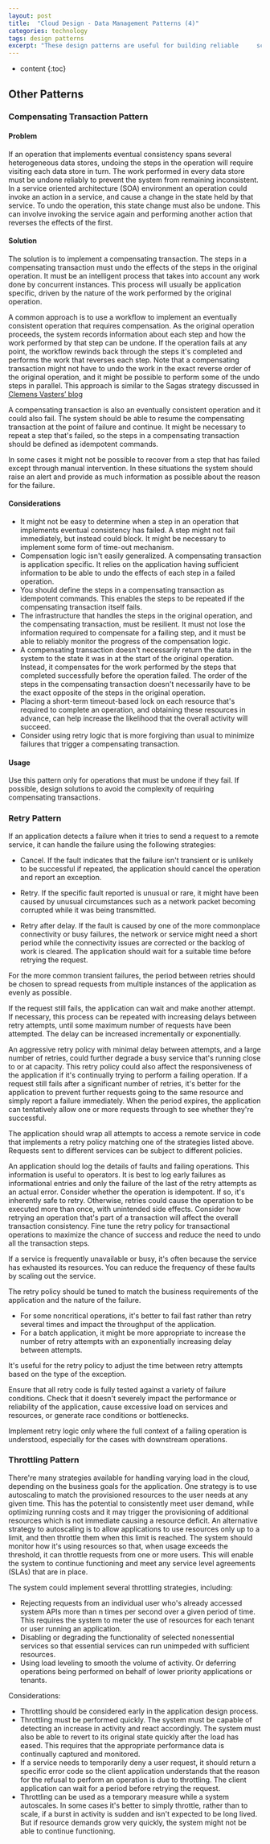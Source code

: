 ```yaml
---
layout: post
title:  "Cloud Design - Data Management Patterns (4)"
categories: technology
tags: design patterns
excerpt: "These design patterns are useful for building reliable	 scalable	 secure applications in the cloud."
---
```


* content
{:toc}

## Other Patterns

### Compensating Transaction Pattern

#### Problem

If an operation that implements eventual consistency spans several heterogeneous data stores, undoing the steps in the operation will require visiting each data store in turn. The work performed in every data store must be undone reliably to prevent the system from remaining inconsistent.
In a service oriented architecture (SOA) environment an operation could invoke an action in a service, and cause a change in the state held by that service. To undo the operation, this state change must also be undone. This can involve invoking the service again and performing another action that reverses the effects of the first.

#### Solution

The solution is to implement a compensating transaction. The steps in a compensating transaction must undo the effects of the steps in the original operation. It must be an intelligent process that takes into account any work done by concurrent instances. This process will usually be application specific, driven by the nature of the work performed by the original operation.

A common approach is to use a workflow to implement an eventually consistent operation that requires compensation. As the original operation proceeds, the system records information about each step and how the work performed by that step can be undone. If the operation fails at any point, the workflow rewinds back through the steps it's completed and performs the work that reverses each step. Note that a compensating transaction might not have to undo the work in the exact reverse order of the original operation, and it might be possible to perform some of the undo steps in parallel.
This approach is similar to the Sagas strategy discussed in [Clemens Vasters’ blog](https://vasters.com/archive/Sagas.html)

A compensating transaction is also an eventually consistent operation and it could also fail. The system should be able to resume the compensating transaction at the point of failure and continue. It might be necessary to repeat a step that's failed, so the steps in a compensating transaction should be defined as idempotent commands.

In some cases it might not be possible to recover from a step that has failed except through manual intervention. In these situations the system should raise an alert and provide as much information as possible about the reason for the failure.

#### Considerations

* It might not be easy to determine when a step in an operation that implements eventual consistency has failed. A step might not fail immediately, but instead could block. It might be necessary to implement some form of time-out mechanism.
* Compensation logic isn't easily generalized. A compensating transaction is application specific. It relies on the application having sufficient information to be able to undo the effects of each step in a failed operation.
* You should define the steps in a compensating transaction as idempotent commands. This enables the steps to be repeated if the compensating transaction itself fails.
* The infrastructure that handles the steps in the original operation, and the compensating transaction, must be resilient. It must not lose the information required to compensate for a failing step, and it must be able to reliably monitor the progress of the compensation logic.
* A compensating transaction doesn't necessarily return the data in the system to the state it was in at the start of the original operation. Instead, it compensates for the work performed by the steps that completed successfully before the operation failed. The order of the steps in the compensating transaction doesn't necessarily have to be the exact opposite of the steps in the original operation.
* Placing a short-term timeout-based lock on each resource that's required to complete an operation, and obtaining these resources in advance, can help increase the likelihood that the overall activity will succeed.
* Consider using retry logic that is more forgiving than usual to minimize failures that trigger a compensating transaction.

#### Usage

Use this pattern only for operations that must be undone if they fail. If possible, design solutions to avoid the complexity of requiring compensating transactions.

### Retry Pattern

If an application detects a failure when it tries to send a request to a remote service, it can handle the failure using the following strategies:

* Cancel. If the fault indicates that the failure isn't transient or is unlikely to be successful if repeated, the application should cancel the operation and report an exception.

* Retry. If the specific fault reported is unusual or rare, it might have been caused by unusual circumstances such as a network packet becoming corrupted while it was being transmitted.

* Retry after delay. If the fault is caused by one of the more commonplace connectivity or busy failures, the network or service might need a short period while the connectivity issues are corrected or the backlog of work is cleared. The application should wait for a suitable time before retrying the request.

For the more common transient failures, the period between retries should be chosen to spread requests from multiple instances of the application as evenly as possible.

If the request still fails, the application can wait and make another attempt. If necessary, this process can be repeated with increasing delays between retry attempts, until some maximum number of requests have been attempted. The delay can be increased incrementally or exponentially.

An aggressive retry policy with minimal delay between attempts, and a large number of retries, could further degrade a busy service that's running close to or at capacity. This retry policy could also affect the responsiveness of the application if it's continually trying to perform a failing operation.
If a request still fails after a significant number of retries, it's better for the application to prevent further requests going to the same resource and simply report a failure immediately. When the period expires, the application can tentatively allow one or more requests through to see whether they're successful.

The application should wrap all attempts to access a remote service in code that implements a retry policy matching one of the strategies listed above. Requests sent to different services can be subject to different policies.

An application should log the details of faults and failing operations. This information is useful to operators. It is best to log early failures as informational entries and only the failure of the last of the retry attempts as an actual error.
Consider whether the operation is idempotent. If so, it's inherently safe to retry. Otherwise, retries could cause the operation to be executed more than once, with unintended side effects.
Consider how retrying an operation that's part of a transaction will affect the overall transaction consistency. Fine tune the retry policy for transactional operations to maximize the chance of success and reduce the need to undo all the transaction steps.

If a service is frequently unavailable or busy, it's often because the service has exhausted its resources. You can reduce the frequency of these faults by scaling out the service.

The retry policy should be tuned to match the business requirements of the application and the nature of the failure.

* For some noncritical operations, it's better to fail fast rather than retry several times and impact the throughput of the application.
* For a batch application, it might be more appropriate to increase the number of retry attempts with an exponentially increasing delay between attempts.

It's useful for the retry policy to adjust the time between retry attempts based on the type of the exception.

Ensure that all retry code is fully tested against a variety of failure conditions. Check that it doesn't severely impact the performance or reliability of the application, cause excessive load on services and resources, or generate race conditions or bottlenecks.

Implement retry logic only where the full context of a failing operation is understood, especially for the cases with downstream operations.

### Throttling Pattern

There're many strategies available for handling varying load in the cloud, depending on the business goals for the application.
One strategy is to use autoscaling to match the provisioned resources to the user needs at any given time. This has the potential to consistently meet user demand, while optimizing running costs and it may trigger the provisioning of additional resources which is not immediate causing a resource deficit.
An alternative strategy to autoscaling is to allow applications to use resources only up to a limit, and then throttle them when this limit is reached. The system should monitor how it's using resources so that, when usage exceeds the threshold, it can throttle requests from one or more users. This will enable the system to continue functioning and meet any service level agreements (SLAs) that are in place.

The system could implement several throttling strategies, including:

* Rejecting requests from an individual user who's already accessed system APIs more than n times per second over a given period of time. This requires the system to meter the use of resources for each tenant or user running an application.
* Disabling or degrading the functionality of selected nonessential services so that essential services can run unimpeded with sufficient resources.
* Using load leveling to smooth the volume of activity. Or deferring operations being performed on behalf of lower priority applications or tenants.

Considerations:

* Throttling should be considered early in the application design process.
* Throttling must be performed quickly. The system must be capable of detecting an increase in activity and react accordingly. The system must also be able to revert to its original state quickly after the load has eased. This requires that the appropriate performance data is continually captured and monitored.
* If a service needs to temporarily deny a user request, it should return a specific error code so the client application understands that the reason for the refusal to perform an operation is due to throttling. The client application can wait for a period before retrying the request.
* Throttling can be used as a temporary measure while a system autoscales. In some cases it's better to simply throttle, rather than to scale, if a burst in activity is sudden and isn't expected to be long lived. But if resource demands grow very quickly, the system might not be able to continue functioning.
